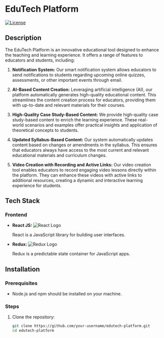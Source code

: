 # EduTech Platform

[![License](https://img.shields.io/badge/license-MIT-blue.svg)](https://opensource.org/licenses/MIT)

## Description

The EduTech Platform is an innovative educational tool designed to enhance the teaching and learning experience. It offers a range of features to educators and students, including:

1. **Notification System:** Our smart notification system allows educators to send notifications to students regarding upcoming online quizzes, assessments, or other important events through email.

2. **AI-Based Content Creation:** Leveraging artificial intelligence (AI), our platform automatically generates high-quality educational content. This streamlines the content creation process for educators, providing them with up-to-date and relevant materials for their courses.

3. **High-Quality Case Study-Based Content:** We provide high-quality case study-based content to enrich the learning experience. These real-world scenarios and examples offer practical insights and application of theoretical concepts to students.

4. **Updated Syllabus-Based Content:** Our system automatically updates content based on changes or amendments in the syllabus. This ensures that educators always have access to the most current and relevant educational materials and curriculum changes.

5. **Video Creation with Recording and Active Links:** Our video creation tool enables educators to record engaging video lessons directly within the platform. They can enhance these videos with active links to additional resources, creating a dynamic and interactive learning experience for students.

## Tech Stack

### Frontend

- **React JS:** ![React Logo](https://upload.wikimedia.org/wikipedia/commons/thumb/a/a7/React-icon.svg/320px-React-icon.svg.png)
  
  React is a JavaScript library for building user interfaces.

- **Redux:** ![Redux Logo](https://upload.wikimedia.org/wikipedia/commons/thumb/4/42/Redux.png/320px-Redux.png)
  
  Redux is a predictable state container for JavaScript apps.

## Installation

### Prerequisites

- Node.js and npm should be installed on your machine.

### Steps

1. Clone the repository:
   ```bash
   git clone https://github.com/your-username/edutech-platform.git
   cd edutech-platform
